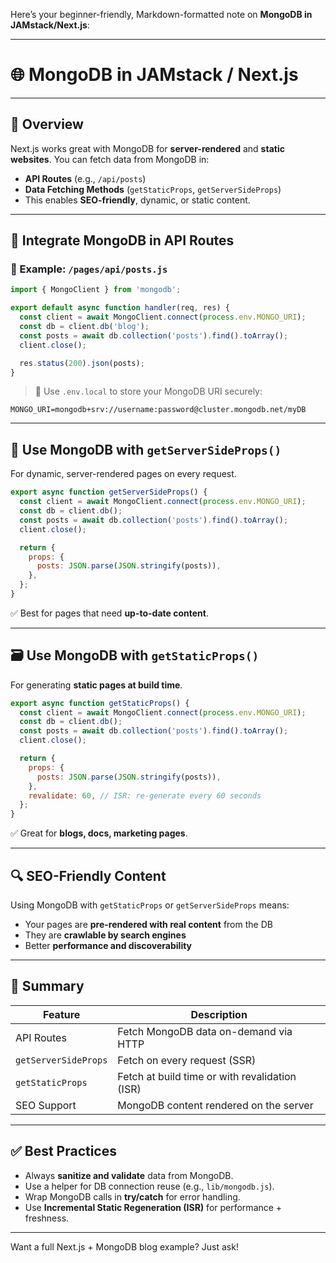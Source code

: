 Here’s your beginner-friendly, Markdown-formatted note on **MongoDB in JAMstack/Next.js**:

---

# 🌐 MongoDB in JAMstack / Next.js

---

## 🧾 Overview

Next.js works great with MongoDB for **server-rendered** and **static websites**. You can fetch data from MongoDB in:

* **API Routes** (e.g., `/api/posts`)
* **Data Fetching Methods** (`getStaticProps`, `getServerSideProps`)
* This enables **SEO-friendly**, dynamic, or static content.

---

## 🔌 Integrate MongoDB in API Routes

### 📁 Example: `/pages/api/posts.js`

```js
import { MongoClient } from 'mongodb';

export default async function handler(req, res) {
  const client = await MongoClient.connect(process.env.MONGO_URI);
  const db = client.db('blog');
  const posts = await db.collection('posts').find().toArray();
  client.close();

  res.status(200).json(posts);
}
```

> 🔐 Use `.env.local` to store your MongoDB URI securely:

```env
MONGO_URI=mongodb+srv://username:password@cluster.mongodb.net/myDB
```

---

## 📄 Use MongoDB with `getServerSideProps()`

For dynamic, server-rendered pages on every request.

```js
export async function getServerSideProps() {
  const client = await MongoClient.connect(process.env.MONGO_URI);
  const db = client.db();
  const posts = await db.collection('posts').find().toArray();
  client.close();

  return {
    props: {
      posts: JSON.parse(JSON.stringify(posts)),
    },
  };
}
```

✅ Best for pages that need **up-to-date content**.

---

## 🗃️ Use MongoDB with `getStaticProps()`

For generating **static pages at build time**.

```js
export async function getStaticProps() {
  const client = await MongoClient.connect(process.env.MONGO_URI);
  const db = client.db();
  const posts = await db.collection('posts').find().toArray();
  client.close();

  return {
    props: {
      posts: JSON.parse(JSON.stringify(posts)),
    },
    revalidate: 60, // ISR: re-generate every 60 seconds
  };
}
```

✅ Great for **blogs, docs, marketing pages**.

---

## 🔍 SEO-Friendly Content

Using MongoDB with `getStaticProps` or `getServerSideProps` means:

* Your pages are **pre-rendered with real content** from the DB
* They are **crawlable by search engines**
* Better **performance and discoverability**

---

## 🧠 Summary

| Feature              | Description                                    |
| -------------------- | ---------------------------------------------- |
| API Routes           | Fetch MongoDB data on-demand via HTTP          |
| `getServerSideProps` | Fetch on every request (SSR)                   |
| `getStaticProps`     | Fetch at build time or with revalidation (ISR) |
| SEO Support          | MongoDB content rendered on the server         |

---

## ✅ Best Practices

* Always **sanitize and validate** data from MongoDB.
* Use a helper for DB connection reuse (e.g., `lib/mongodb.js`).
* Wrap MongoDB calls in **try/catch** for error handling.
* Use **Incremental Static Regeneration (ISR)** for performance + freshness.

---

Want a full Next.js + MongoDB blog example? Just ask!
